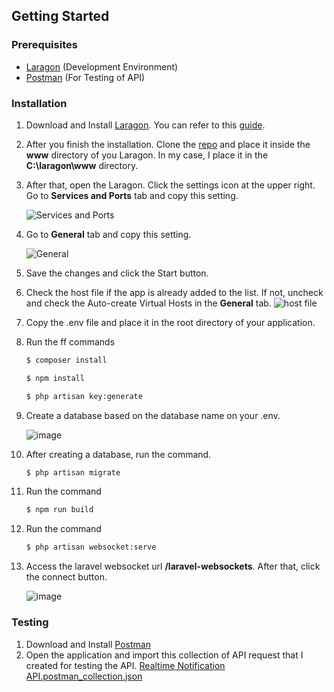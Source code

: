 ## Getting Started

### Prerequisites
* [Laragon](https://laragon.org/download/) (Development Environment)
* [Postman](https://www.postman.com/downloads/) (For Testing of API)

### Installation

1. Download and Install [Laragon](https://laragon.org/download/). You can refer to this [guide](https://laragon.org/docs/install.html).
2. After you finish the installation. Clone the [repo](https://github.com/LBonsai/realtime-notifications.git) and place it inside the **www** directory of you Laragon. In my case, I place it in the **C:\laragon\www** directory.
3. After that, open the Laragon. Click the settings icon at the upper right. Go to **Services and Ports** tab and copy this setting.

   ![Services and Ports](https://github.com/LBonsai/realtime-notifications/assets/47714130/22eeb180-80b7-435c-8ae1-5b8d7bc81b73)
6. Go to **General** tab and copy this setting.
   
   ![General](https://github.com/LBonsai/realtime-notifications/assets/47714130/a856f499-08c6-4294-b152-548fe661e79e)
7. Save the changes and click the Start button.
8. Check the host file if the app is already added to the list. If not, uncheck and check the Auto-create Virtual Hosts in the **General** tab.
   ![host file](https://github.com/LBonsai/realtime-notifications/assets/47714130/024cbc91-48ff-464a-9947-f354e6b98cf3)
9. Copy the .env file and place it in the root directory of your application.
10. Run the ff commands
    ```bash
    $ composer install
    ```
    ```bash
    $ npm install
    ```
    ```bash
    $ php artisan key:generate
    ```
10. Create a database based on the database name on your .env.

    ![image](https://github.com/LBonsai/realtime-notifications/assets/47714130/9b80b977-f7fd-4f0a-981b-01725b339398)
11. After creating a database, run the command.
    ```bash
    $ php artisan migrate
    ```
12. Run the command
    ```bash
    $ npm run build
    ```
13. Run the command
    ```bash
    $ php artisan websocket:serve
    ```
14. Access the laravel websocket url **/laravel-websockets**. After that, click the connect button.

    ![image](https://github.com/LBonsai/realtime-notifications/assets/47714130/870d2bcb-8987-4e43-b40a-458a5b175bbd)

### Testing

1. Download and Install [Postman](https://www.postman.com/downloads/)
2. Open the application and import this collection of API request that I created for testing the API.
   [Realtime Notification API.postman_collection.json](https://github.com/LBonsai/realtime-notifications/files/13451486/Realtime.Notification.API.postman_collection.json)





